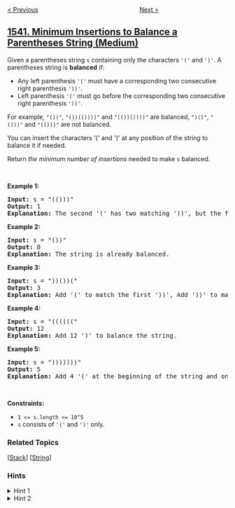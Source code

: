<!--|This file generated by command(leetcode description); DO NOT EDIT.    |-->
<!--+----------------------------------------------------------------------+-->
<!--|@author    openset <openset.wang@gmail.com>                           |-->
<!--|@link      https://github.com/openset                                 |-->
<!--|@home      https://github.com/openset/leetcode                        |-->
<!--+----------------------------------------------------------------------+-->

[< Previous](../can-convert-string-in-k-moves "Can Convert String in K Moves")
　　　　　　　　　　　　　　　　
[Next >](../find-longest-awesome-substring "Find Longest Awesome Substring")

## [1541. Minimum Insertions to Balance a Parentheses String (Medium)](https://leetcode.com/problems/minimum-insertions-to-balance-a-parentheses-string "平衡括号字符串的最少插入次数")

<p>Given a parentheses string <code>s</code> containing only the characters <code>&#39;(&#39;</code> and <code>&#39;)&#39;</code>. A parentheses string is <strong>balanced</strong> if:</p>

<ul>
	<li>Any left parenthesis&nbsp;<code>&#39;(&#39;</code>&nbsp;must have a corresponding two consecutive right parenthesis&nbsp;<code>&#39;))&#39;</code>.</li>
	<li>Left parenthesis&nbsp;<code>&#39;(&#39;</code>&nbsp;must go before the corresponding two&nbsp;consecutive right parenthesis&nbsp;<code>&#39;))&#39;</code>.</li>
</ul>

<p>For example, <code>&quot;())&quot;</code>, <code>&quot;())(())))&quot;</code> and <code>&quot;(())())))&quot;</code> are&nbsp;balanced, <code>&quot;)()&quot;</code>, <code>&quot;()))&quot;</code> and <code>&quot;(()))&quot;</code> are not balanced.</p>

<p>You can insert the characters &#39;(&#39; and &#39;)&#39; at any position of the string to balance it if needed.</p>

<p>Return <em>the minimum number of insertions</em> needed to make <code>s</code> balanced.</p>

<p>&nbsp;</p>
<p><strong>Example 1:</strong></p>

<pre>
<strong>Input:</strong> s = &quot;(()))&quot;
<strong>Output:</strong> 1
<strong>Explanation:</strong> The second &#39;(&#39; has two matching &#39;))&#39;, but the first &#39;(&#39; has only &#39;)&#39; matching. We need to to add one more &#39;)&#39; at the end of the string to be &quot;(())))&quot; which is balanced.
</pre>

<p><strong>Example 2:</strong></p>

<pre>
<strong>Input:</strong> s = &quot;())&quot;
<strong>Output:</strong> 0
<strong>Explanation:</strong> The string is already balanced.
</pre>

<p><strong>Example 3:</strong></p>

<pre>
<strong>Input:</strong> s = &quot;))())(&quot;
<strong>Output:</strong> 3
<strong>Explanation:</strong> Add &#39;(&#39; to match the first &#39;))&#39;, Add &#39;))&#39; to match the last &#39;(&#39;.
</pre>

<p><strong>Example 4:</strong></p>

<pre>
<strong>Input:</strong> s = &quot;((((((&quot;
<strong>Output:</strong> 12
<strong>Explanation:</strong> Add 12 &#39;)&#39; to balance the string.
</pre>

<p><strong>Example 5:</strong></p>

<pre>
<strong>Input:</strong> s = &quot;)))))))&quot;
<strong>Output:</strong> 5
<strong>Explanation:</strong> Add 4 &#39;(&#39; at the beginning of the string and one &#39;)&#39; at the end. The string becomes &quot;(((())))))))&quot;.
</pre>

<p>&nbsp;</p>
<p><strong>Constraints:</strong></p>

<ul>
	<li><code>1 &lt;= s.length &lt;= 10^5</code></li>
	<li><code>s</code> consists of <code>&#39;(&#39;</code> and <code>&#39;)&#39;</code> only.</li>
</ul>

### Related Topics
  [[Stack](../../tag/stack/README.md)]
  [[String](../../tag/string/README.md)]

### Hints
<details>
<summary>Hint 1</summary>
Use a stack to keep opening brackets. If you face single closing ')' add 1 to the answer and consider it as '))'.
</details>

<details>
<summary>Hint 2</summary>
If you have '))' with empty stack, add 1 to the answer, If after finishing you have x opening remaining in the stack, add 2x to the answer.
</details>
